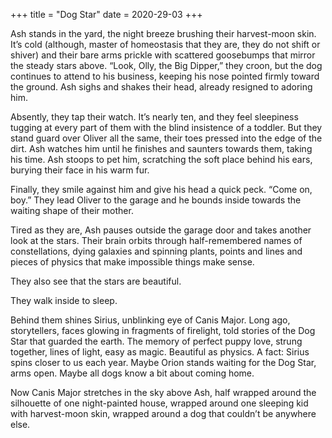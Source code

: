 +++
title = "Dog Star"
date = 2020-29-03
+++

Ash stands in the yard, the night breeze brushing their harvest-moon skin. It’s cold (although, master of homeostasis that they are, they do not shift or shiver) and their bare arms prickle with scattered goosebumps that mirror the steady stars above.
“Look, Olly, the Big Dipper,” they croon, but the dog continues to attend to his business, keeping his nose pointed firmly toward the ground. Ash sighs and shakes their head, already resigned to adoring him.

Absently, they tap their watch. It’s nearly ten, and they feel sleepiness tugging at every part of them with the blind insistence of a toddler. But they stand guard over Oliver all the same, their toes pressed into the edge of the dirt. Ash watches him until he finishes and saunters towards them, taking his time. Ash stoops to pet him, scratching the soft place behind his ears, burying their face in his warm fur. 

Finally, they smile against him and give his head a quick peck. “Come on, boy.” They lead Oliver to the garage and he bounds inside towards the waiting shape of their mother. 

Tired as they are, Ash pauses outside the garage door and takes another look at the stars. Their brain orbits through half-remembered names of constellations, dying galaxies and spinning plants, points and lines and pieces of physics that make impossible things make sense.

They also see that the stars are beautiful.

They walk inside to sleep. 

Behind them shines Sirius, unblinking eye of Canis Major. Long ago, storytellers, faces glowing in fragments of firelight, told stories of the Dog Star that guarded the earth. The memory of perfect puppy love, strung together, lines of light, easy as magic. Beautiful as physics. A fact: Sirius spins closer to us each year. Maybe Orion stands waiting for the Dog Star, arms open. Maybe all dogs know a bit about coming home.

Now Canis Major stretches in the sky above Ash, half wrapped around the silhouette of one night-painted house, wrapped around one sleeping kid with harvest-moon skin, wrapped around a dog that couldn’t be anywhere else. 